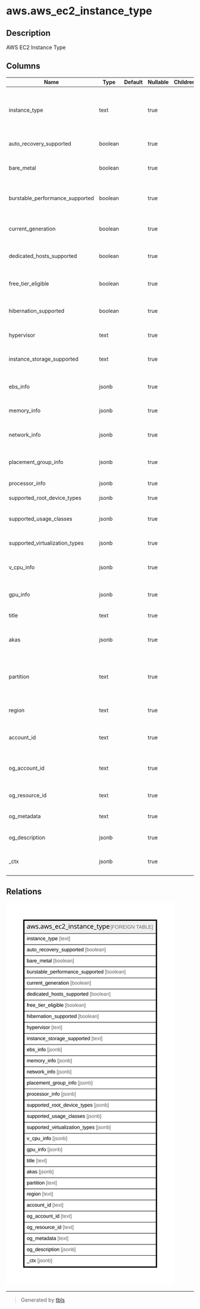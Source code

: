 # aws.aws_ec2_instance_type

## Description

AWS EC2 Instance Type

## Columns

| Name | Type | Default | Nullable | Children | Parents | Comment |
| ---- | ---- | ------- | -------- | -------- | ------- | ------- |
| instance_type | text |  | true |  |  | The instance type. For more information, see [ Instance Types ](https://docs.aws.amazon.com/AWSEC2/latest/UserGuide/instance-types.html) in the Amazon Elastic Compute Cloud User Guide. |
| auto_recovery_supported | boolean |  | true |  |  | Indicates whether auto recovery is supported. |
| bare_metal | boolean |  | true |  |  | Indicates whether the instance is a bare metal instance type. |
| burstable_performance_supported | boolean |  | true |  |  | Indicates whether the instance type is a burstable performance instance type. |
| current_generation | boolean |  | true |  |  | Indicates whether the instance type is current generation. |
| dedicated_hosts_supported | boolean |  | true |  |  | Indicates whether Dedicated Hosts are supported on the instance type. |
| free_tier_eligible | boolean |  | true |  |  | Indicates whether the instance type is eligible for the free tier. |
| hibernation_supported | boolean |  | true |  |  | Indicates whether On-Demand hibernation is supported. |
| hypervisor | text |  | true |  |  | The hypervisor for the instance type. |
| instance_storage_supported | text |  | true |  |  | Describes the instance storage for the instance type. |
| ebs_info | jsonb |  | true |  |  | Describes the Amazon EBS settings for the instance type. |
| memory_info | jsonb |  | true |  |  | Describes the memory for the instance type. |
| network_info | jsonb |  | true |  |  | Describes the network settings for the instance type. |
| placement_group_info | jsonb |  | true |  |  | Describes the placement group settings for the instance type. |
| processor_info | jsonb |  | true |  |  | Describes the processor. |
| supported_root_device_types | jsonb |  | true |  |  | The supported root device types. |
| supported_usage_classes | jsonb |  | true |  |  | Indicates whether the instance type is offered for spot or On-Demand. |
| supported_virtualization_types | jsonb |  | true |  |  | The supported virtualization types. |
| v_cpu_info | jsonb |  | true |  |  | Describes the vCPU configurations for the instance type. |
| gpu_info | jsonb |  | true |  |  | Describes the GPU accelerator settings for the instance type. |
| title | text |  | true |  |  | Title of the resource. |
| akas | jsonb |  | true |  |  | Array of globally unique identifier strings (also known as) for the resource. |
| partition | text |  | true |  |  | The AWS partition in which the resource is located (aws, aws-cn, or aws-us-gov). |
| region | text |  | true |  |  | The AWS Region in which the resource is located. |
| account_id | text |  | true |  |  | The AWS Account ID in which the resource is located. |
| og_account_id | text |  | true |  |  | The Platform Account ID in which the resource is located. |
| og_resource_id | text |  | true |  |  | The unique ID of the resource in opengovernance. |
| og_metadata | text |  | true |  |  | Platform Metadata of the AWS resource. |
| og_description | jsonb |  | true |  |  | The full model description of the resource |
| _ctx | jsonb |  | true |  |  | Steampipe context in JSON form, e.g. connection_name. |

## Relations

![er](aws.aws_ec2_instance_type.svg)

---

> Generated by [tbls](https://github.com/k1LoW/tbls)
